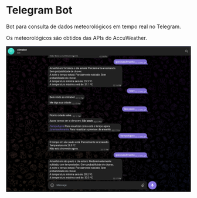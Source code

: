 # Telegram Bot

Bot para consulta de dados meteorológicos em tempo real no Telegram.

Os meteorológicos são obtidos das APIs do AccuWeather.

<img title="Tela" alt="Alt text" src="./images/screen_telegram_bot.png">
